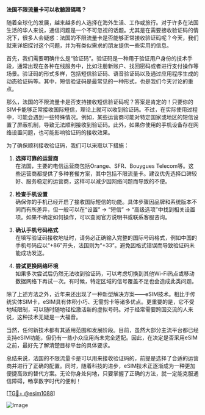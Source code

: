 **法国不限流量卡可以收驗證碼嗎？**

随着全球化的发展，越来越多的人选择在海外生活、工作或旅行。对于许多在法国生活的华人来说，通信问题是一个不可忽视的话题。尤其是在需要接收验证码的情况下，很多人会疑惑：法国的不限流量卡是否能够正常接收验证码呢？今天，我们就来详细探讨这个问题，并为有类似需求的朋友提供一些实用的信息。

首先，我们需要明确什么是“验证码”。验证码是一种用于验证用户身份的技术手段，通常出现在各种在线服务中，比如注册新账户、找回密码或者进行支付操作等场景。验证码的形式多样，包括短信验证码、语音验证码以及通过应用程序生成的动态验证码等。其中，短信验证码是最常见的一种形式，也是我们今天讨论的重点。

那么，法国的不限流量卡是否支持接收短信验证码呢？答案是肯定的！只要你的SIM卡能够正常接收国际短信，理论上就可以收到验证码。不过，在实际使用过程中，可能会遇到一些特殊情况。例如，某些运营商可能对特定国家或地区的短信设置了屏蔽机制，导致无法顺利接收到验证码。此外，如果你使用的手机设备存在网络设置问题，也可能影响验证码的接收效果。

为了确保顺利接收验证码，我们可以采取以下措施：

1. **选择可靠的运营商**  
   在法国，主要的电信运营商包括Orange、SFR、Bouygues Telecom等。这些运营商都提供了多种套餐方案，其中包括不限流量卡。建议优先选择口碑较好、服务稳定的运营商，这样可以减少因网络问题而导致的不便。

2. **检查手机设置**  
   确保你的手机已经开启了接收国际短信的功能。具体步骤因品牌和系统版本不同而有所差异，但一般可以在“设置” -> “短信” -> “高级选项”中找到相关设置项。如果不确定如何操作，可以查阅官方说明书或联系客服咨询。

3. **确认手机号码格式**  
   在填写验证码接收地址时，请务必正确输入完整的国际号码格式，例如中国的手机号码应以“+86”开头，法国则为“+33”。避免因格式错误而导致验证码未能成功发送。

4. **尝试更换网络环境**  
   如果多次尝试后仍然无法收到验证码，可以考虑切换到其他Wi-Fi热点或移动数据网络下再试一次。有时候，特定区域的信号覆盖不足也会造成此类问题。

除了上述方法之外，近年来还出现了一种新型解决方案——eSIM技术。相比于传统实体SIM卡，eSIM具有体积小巧、无需剪卡等诸多优点。更重要的是，它不受地域限制，可以随时随地轻松激活新的虚拟号码。对于经常需要跨国交流的人来说，这种技术无疑是一大福音。

当然，任何新技术都有其适用范围和发展阶段。目前，虽然大部分主流平台都已经支持eSIM功能，但仍有一些小众应用尚未完全适配。因此，在决定是否采用eSIM之前，最好先了解清楚目标平台的具体要求。

总结来说，法国的不限流量卡是可以用来接收验证码的，前提是选择了合适的运营商并进行了正确的配置。同时，随着科技的进步，eSIM技术正逐渐成为一种更加便捷高效的替代方案。无论你身处何地，只要掌握了正确的方法，就一定能克服通信障碍，畅享数字时代的便利！

[[TG💪+ @esim1088](https://t.me/s/esim1088)]

![Image](https://i.postimg.cc/4NQfJmqS/Snipaste-2025-05-13-00-14-12.png)